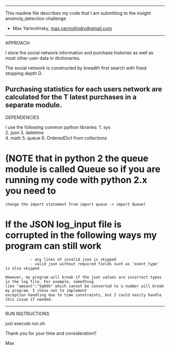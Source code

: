 -------------------------------------------------------------------------------------------------
This readme file describes my code that I am submitting to the insight anomoly_detection challenge
 - Max Yarmolinsky, max.yarmolinsky@gmail.com
-------------------------------------------------------------------------------------------------

APPROACH

 I store the social network information and purchase histories as well as most other user data in dictionaries.

The social network is constructed by breadth first search with fixed stopping depth D. 

Purchasing statistics for each users network are calculated for the T latest purchases in a separate module. 
--------------------------------------------------------------------------------------------------------------------

DEPENDENCIES

I use the following common python libraries:
                                                    1. sys  
                                                    2. json
                                                    3. datetime               
                                                    4. math
                                                    5. queue 
                                                    6. OrderedDict  from collections                                                   
                                                    
 # (NOTE that in python 2 the queue module is called Queue so if you are running my code with python 2.x you need to
    change the import statement from import queue -> import Queue)
    
 # If the JSON log_input file is corrupted in the following ways my program can still work
               - any lines of invalid json is skipped
               - valid json without required fields such as 'event_type' is also skipped
               
    However, my program will break if the json values are incorrect types in the log file. For example, something
    like "amount":"5g0dk" which cannot be converted to a number will break my program. I chose not to implement 
    exception handling due to time constraints, but I could easily handle this issue if needed.
---------------------------------------------------------------------------------------------------------------------

RUN INSTRUCTIONS

just execute run.sh

Thank you for your time and consideration!!

Max
